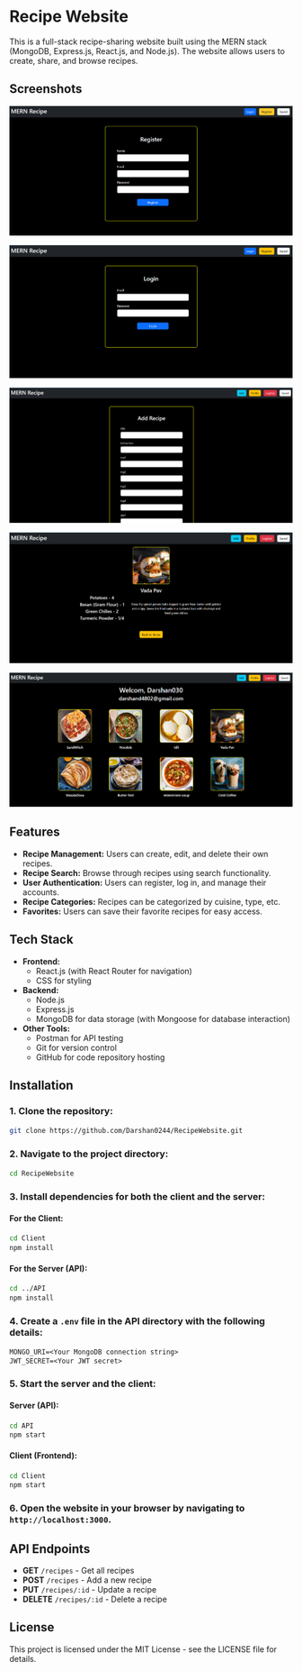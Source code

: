 # Recipe Website

This is a full-stack recipe-sharing website built using the MERN stack (MongoDB, Express.js, React.js, and Node.js). The website allows users to create, share, and browse recipes.

## Screenshots

![Screenshot 4](https://github.com/Darshan0244/RecipeWebsite/blob/e358747881e4f98208ef7a873b306124cc79345f/Screenshot%202025-03-06%20233407.png)

![Screenshot 3](https://github.com/Darshan0244/RecipeWebsite/blob/e358747881e4f98208ef7a873b306124cc79345f/Screenshot%202025-03-06%20233352.png)

![Screenshot 1](https://github.com/Darshan0244/RecipeWebsite/blob/e358747881e4f98208ef7a873b306124cc79345f/Screenshot%202025-03-06%20233224.png)

![Screenshot 5](https://github.com/Darshan0244/RecipeWebsite/blob/e358747881e4f98208ef7a873b306124cc79345f/Screenshot%202025-03-06%20233454.png)

![Screenshot 2](https://github.com/Darshan0244/RecipeWebsite/blob/e358747881e4f98208ef7a873b306124cc79345f/Screenshot%202025-03-06%20233239.png)



## Features

- **Recipe Management:** Users can create, edit, and delete their own recipes.
- **Recipe Search:** Browse through recipes using search functionality.
- **User Authentication:** Users can register, log in, and manage their accounts.
- **Recipe Categories:** Recipes can be categorized by cuisine, type, etc.
- **Favorites:** Users can save their favorite recipes for easy access.

## Tech Stack

- **Frontend:**
  - React.js (with React Router for navigation)
  - CSS for styling
- **Backend:**
  - Node.js
  - Express.js
  - MongoDB for data storage (with Mongoose for database interaction)
- **Other Tools:**
  - Postman for API testing
  - Git for version control
  - GitHub for code repository hosting

## Installation

### 1. Clone the repository:

```bash
git clone https://github.com/Darshan0244/RecipeWebsite.git
```

### 2. Navigate to the project directory:

```bash
cd RecipeWebsite
```

### 3. Install dependencies for both the client and the server:

#### For the Client:

```bash
cd Client
npm install
```

#### For the Server (API):

```bash
cd ../API
npm install
```

### 4. Create a `.env` file in the API directory with the following details:

```env
MONGO_URI=<Your MongoDB connection string>
JWT_SECRET=<Your JWT secret>
```

### 5. Start the server and the client:

#### Server (API):

```bash
cd API
npm start
```

#### Client (Frontend):

```bash
cd Client
npm start
```

### 6. Open the website in your browser by navigating to `http://localhost:3000`.

## API Endpoints

- **GET** `/recipes` - Get all recipes
- **POST** `/recipes` - Add a new recipe
- **PUT** `/recipes/:id` - Update a recipe
- **DELETE** `/recipes/:id` - Delete a recipe


## License

This project is licensed under the MIT License - see the LICENSE file for details.

